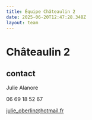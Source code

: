 ```yaml
---
title: Équipe Châteaulin 2
date: 2025-06-20T12:47:28.348Z
layout: team
---
```


# Châteaulin 2



## contact 

Julie Alanore

06 69 18 52 67

julie_oberlin@hotmail.fr

